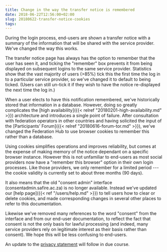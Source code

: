 ```yaml
---
title: Change in the way the transfer notice is remembered
date: 2018-06-22T12:56:00+02:00
slug: 20180622-transfer-notice-cookies
tags:
---
```


During the login process, end-users are shown a transfer notice with a summary of the information that will be shared with the service provider. We've changed the way this works.
<!--more-->

The transfer notice page has always has the option to remember that the user has seen it, and ticking the "remember" box prevents it from being displayed on subsequent logins to the same service provider. Statistics show that the vast majority of users (>85%) tick this the first time the log in to a particular service provider, so we've changed it to default to being ticked. (Users can still un-tick it if they wish to have the notice re-displayed the next time the log in.)

When a user elects to have this notification remembered, we've historically stored that information in a database. However, doing so greatly complicates the [high availability]({{< relref "20180201-high-availability.md" >}}) architecture and introduces a single point of failure. After consultation with federation operators in other countries and having solicited the input of the [Participants' Forum]({{< relref "20180616-forum-tor.md" >}}), we've changed the Federation Hub to use browser cookies to remember this rather than a database.

Using cookies simplifies operations and improves reliability, but comes at the expense of making memory of the notice dependant on a specific browser instance. However this is not unfamiliar to end-users as most social providers now have a "remember this browser" option in their own login processes. Like those providers, we only remember for a limited period --- the cookie validity is currently set to about three months (90 days).

It also means that the old "consent admin" interface (consentadmin.safire.ac.za) is no longer available. Instead we've updated our [help page]({{< ref "/users/help.md" >}}) to tell users how to clear or delete cookies, and made corresponding changes in several other places to refer to this documentation.

Likewise we've removed many references to the word "consent" from the interface and from our end-user documentation, to reflect the fact that consent is not the only basis for lawful processing (and indeed, many service providers rely on legitimate interest as their basis rather than consent). We hope this will be less confusing to end-users.

An update to the [privacy statement](/safire/policy/privacy/) will follow in due course.

